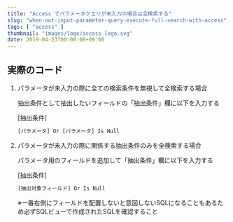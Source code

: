 ```yaml
---
title: "Access でパラメータクエリが未入力の場合は全検索する"
slug: "when-not-input-parameter-query-execute-full-search-with-access"
tags: [ "access" ]
thumbnail: "images/logo/access_logo.svg"
date: 2019-04-23T00:00:00+09:00
---
```


## 実際のコード

1. パラメータが未入力の際に全ての検索条件を無視して全検索する場合

    抽出条件として抽出したいフィールドの「抽出条件」欄に以下を入力する

    [抽出条件]

    ```txt
    [パラメータ] Or [パラメータ] Is Null
    ```

2. パラメータが未入力の際に関係する抽出条件のみを全検索する場合

    パラメータ用のフィールドを追加して「抽出条件」欄に以下を入力する

    [抽出条件]

    ```txt
    [抽出対象フィールド] Or Is Null
    ```

    ※一番右側にフィールドを配置しないと意図しないSQLになることもあるため必ずSQLビューで作成されたSQLを確認すること

